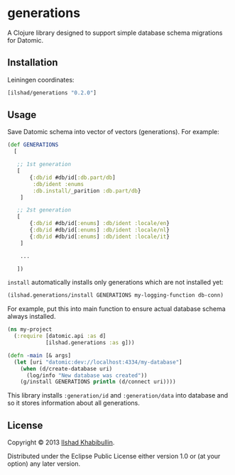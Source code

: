 # generations

A Clojure library designed to support simple database schema migrations
for Datomic.

## Installation

Leiningen coordinates:

```clojure
[ilshad/generations "0.2.0"]
```

## Usage

Save Datomic schema into vector of vectors (generations). For example:

```clojure
(def GENERATIONS
  [

   ;; 1st generation
   [
	   {:db/id #db/id[:db.part/db]
	    :db/ident :enums
	    :db.install/_parition :db.part/db}
	]

   ;; 2st generation
   [
	   {:db/id #db/id[:enums] :db/ident :locale/en}
	   {:db/id #db/id[:enums] :db/ident :locale/nl}
	   {:db/id #db/id[:enums] :db/ident :locale/it}
	]

	...

   ])
```

`install` automatically installs only generations which are not
installed yet:

```clojure
(ilshad.generations/install GENERATIONS my-logging-function db-conn)
```

For example, put this into main function to ensure actual
database schema always installed.

```clojure
(ns my-project
  (:require [datomic.api :as d]
            [ilshad.generations :as g]))

(defn -main [& args]
  (let [uri "datomic:dev://localhost:4334/my-database"]
    (when (d/create-database uri)
	  (log/info "New database was created"))
    (g/install GENERATIONS println (d/connect uri))))
```

This library installs `:generation/id` and `:generation/data`
into database and so it stores information about all generations.

## License

Copyright © 2013 [Ilshad Khabibullin](http://ilshad.com).

Distributed under the Eclipse Public License either version 1.0 or (at
your option) any later version.

